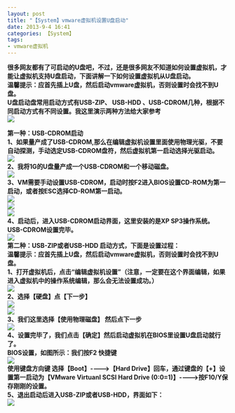 ```yaml
---
layout: post
title: "【System】vmware虚拟机设置U盘启动"
date: 2013-9-4 16:41
categories: 【System】
tags:
- vmware虚拟机
---
```


**很多网友都有了可启动的U盘吧，不过，还是很多网友不知道如何设置虚拟机，才能让虚拟机支持U盘启动，下面讲解一下如何设置虚拟机从U盘启动。**  
**温馨提示：应首先插上U盘，然后启动vmware虚拟机，否则设置时会找不到U盘。**  
 **U盘启动盘常用启动方式有USB-ZIP、 USB-HDD 、USB-CDROM几种，根据不同启动方式有不同设置。我这里演示两种方法给大家参考**  
**![](http://a1.qpic.cn/psb?/57f6398e-db93-428d-8871-6d2527ad188f/zXhphH5kPKdbhznUdi3z.ri6IUTEUBWdeAAniyRxeCY!/b/dLB2iMOOFQAA&ek=1&kp=1&pt=0&bo=WAL0AQAAAAABAIg!&t=5&tl=3&su=0221206593&tm=1551790800&sce=0-12-12&rf=2-9)**  

<!-- more -->

**第一种：USB-CDROM启动**  
**1、如果量产成了USB-CDROM,那么在编辑虚拟机设置里面使用物理光驱，不要自动探测，手动选定USB-CDROM盘符，然后虚拟机第一启动选择光驱启动。**  
![](http://a2.qpic.cn/psb?/57f6398e-db93-428d-8871-6d2527ad188f/JO4bj.Dr.nOsGZyuOYfvS6RPqq.fo5e*H69XmjWitwk!/b/dPGtIsRFFwAA&ek=1&kp=1&pt=0&bo=6gFVAQAAAAABAJg!&t=5&tl=3&su=0217006049&tm=1551790800&sce=0-12-12&rf=2-9)  
**2、我将1G的U盘量产成一个USB-CDROM和一个移动磁盘。**  
![](http://a1.qpic.cn/psb?/57f6398e-db93-428d-8871-6d2527ad188f/SfLD4dkmqXO5N0QjRcCfQ*qOeehwQlVPfa6KxVVxs*Y!/b/dE15gsOOFQAA&ek=1&kp=1&pt=0&bo=SAJ9AQAAAAABABE!&tl=3&su=020697089&tm=1551790800&sce=0-12-12&rf=2-9)  
**3、VM需要手动设置USB-CDROM，启动时按F2进入BIOS设置CD-ROM为第一启动，或者按ESC选择CD-ROM第一启动。**  
![](http://a1.qpic.cn/psb?/57f6398e-db93-428d-8871-6d2527ad188f/OoDLVG33iVxWjri*qvczvAJbC5nJ3L6AqT.cfUa6F*8!/b/dLQrkMORFQAA&ek=1&kp=1&pt=0&bo=gwLlAQAAAAABAEI!&tl=3&su=0262154657&tm=1551790800&sce=0-12-12&rf=2-9)  
![](http://a1.qpic.cn/psb?/57f6398e-db93-428d-8871-6d2527ad188f/nqIaDPb3jvUsLV*LqDLrkLYihDu8k76ZInULI.9PKfk!/b/dH3.hsNTFAAA&ek=1&kp=1&pt=0&bo=6gEoAQAAAAABAOU!&t=5&tl=3&su=087164225&tm=1551790800&sce=0-12-12&rf=2-9)  
![](http://a1.qpic.cn/psb?/57f6398e-db93-428d-8871-6d2527ad188f/jBNbNt4FPrFkUNA*1GLLBtt16btdlF0xPuj5bOLRvTE!/b/dBwUjcOQFQAA&ek=1&kp=1&pt=0&bo=6gFzAQAAAAABAL4!&t=5&tl=3&su=0260672369&tm=1551790800&sce=0-12-12&rf=2-9)  
**4、启动后，进入USB-CDROM启动界面，这里安装的是XP SP3操作系统。USB-CDROM设置完毕。**  
![](http://a4.qpic.cn/psb?/57f6398e-db93-428d-8871-6d2527ad188f/BuG4mPGDcV2IoSO2Q30VIblelKu9JeFuGMiwOTYRViI!/b/dOr48sJcGgAA&ek=1&kp=1&pt=0&bo=oAIYAgAAAAABAJ8!&t=5&tl=3&su=065506593&tm=1551790800&sce=0-12-12&rf=2-9)  
**第二种：USB-ZIP或者USB-HDD 启动方式，下面是设置过程：**  
**温馨提示：应首先插上U盘，然后启动vmware虚拟机，否则设置时会找不到U盘。**  
**1、打开虚拟机后，点击“编辑虚拟机设置”（注意，一定要在这个界面编辑，如果进入虚拟机中的操作系统编辑，那么会无法设置成功。）**  
![](http://a1.qpic.cn/psb?/57f6398e-db93-428d-8871-6d2527ad188f/hWYjPc8oa2bxbh1B7IoOOjE7Wk9c3Yi6XnFNyI5En3M!/b/dPiWjsORFQAA&ek=1&kp=1&pt=0&bo=6gFbAQAAAAABAJY!&t=5&tl=3&su=067025025&tm=1551790800&sce=0-12-12&rf=2-9)  
**2、选择【硬盘】点【下一步】**  
![](http://a1.qpic.cn/psb?/57f6398e-db93-428d-8871-6d2527ad188f/A9LAbJqe3c.JwqSGc7ftfxHI..ngRZ*hTal6eY5raNA!/b/dHo1kMOOFQAA&ek=1&kp=1&pt=0&bo=6gGRAQAAAAABAFw!&t=5&tl=3&su=0166502337&tm=1551790800&sce=0-12-12&rf=2-9)  
![](http://a4.qpic.cn/psb?/57f6398e-db93-428d-8871-6d2527ad188f/9qszkTlMQVQOGlFTa.Ao4BFxMNt14904KswpBzEcMaw!/b/dI307MKsGgAA&ek=1&kp=1&pt=0&bo=6gF7AQAAAAABALY!&t=5&tl=3&su=069618449&tm=1551790800&sce=0-12-12&rf=2-9)  
**3、我们这里选择【使用物理磁盘】 然后点下一步**  
![](http://a2.qpic.cn/psb?/57f6398e-db93-428d-8871-6d2527ad188f/TTsT153KFm.cFdBBGLunrK4Sdq6g08cfmUJqBglUewE!/b/dJYcHsRHFwAA&ek=1&kp=1&pt=0&bo=6gGOAQAAAAABAEM!&t=5&tl=3&su=0217298001&tm=1551790800&sce=0-12-12&rf=2-9)  
**4、设置完毕了，我们点击【确定】然后启动虚拟机在BIOS里设置U盘启动就行了。**  
**BIOS设置，如图所示：我们按F2 快捷键**  
![](http://a1.qpic.cn/psb?/57f6398e-db93-428d-8871-6d2527ad188f/PQmrw9XC5P4ZcdX4Iuy0ofwJF4M2l8KBdPDtM.m0fUQ!/b/dCSPi8ORFQAA&ek=1&kp=1&pt=0&bo=6gGcAQAAAAABAFE!&t=5&tl=3&su=078442193&tm=1551790800&sce=0-12-12&rf=2-9)  
**使用键盘方向键 选择【Boot】---->【Hard Drive】回车，通过键盘的【+】设置第一启动为【VMware Virtuanl SCSI Hard Drive (0:0=1)】---->按F10/Y保存刚刚的设置。**  
**5、退出启动后进入USB-ZIP或者USB-HDD，界面如下：**  
![](http://a4.qpic.cn/psb?/57f6398e-db93-428d-8871-6d2527ad188f/BuG4mPGDcV2IoSO2Q30VIblelKu9JeFuGMiwOTYRViI!/b/dOr48sJcGgAA&ek=1&kp=1&pt=0&bo=oAIYAgAAAAABAJ8!&tl=3&su=065506593&tm=1551790800&sce=0-12-12&rf=2-9)